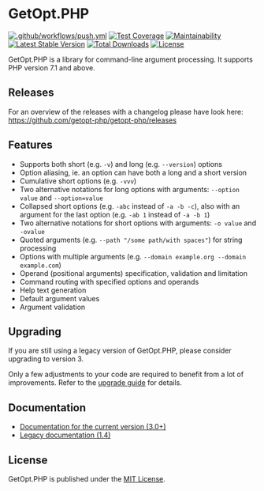 # GetOpt.PHP

[![.github/workflows/push.yml](https://github.com/getopt-php/getopt-php/actions/workflows/push.yml/badge.svg)](https://github.com/getopt-php/getopt-php/actions/workflows/push.yml)
[![Test Coverage](https://api.codeclimate.com/v1/badges/2f0b9586f3f69d690647/test_coverage)](https://codeclimate.com/github/getopt-php/getopt-php/test_coverage)
[![Maintainability](https://api.codeclimate.com/v1/badges/2f0b9586f3f69d690647/maintainability)](https://codeclimate.com/github/getopt-php/getopt-php/maintainability)
[![Latest Stable Version](https://poser.pugx.org/ulrichsg/getopt-php/v/stable.svg)](https://packagist.org/packages/ulrichsg/getopt-php) 
[![Total Downloads](https://poser.pugx.org/ulrichsg/getopt-php/downloads.svg)](https://packagist.org/packages/ulrichsg/getopt-php) 
[![License](https://poser.pugx.org/ulrichsg/getopt-php/license.svg)](https://packagist.org/packages/ulrichsg/getopt-php)

GetOpt.PHP is a library for command-line argument processing. It supports PHP version 7.1 and above.

## Releases

For an overview of the releases with a changelog please have look here: https://github.com/getopt-php/getopt-php/releases

## Features

* Supports both short (e.g. `-v`) and long (e.g. `--version`) options
* Option aliasing, ie. an option can have both a long and a short version
* Cumulative short options (e.g. `-vvv`)
* Two alternative notations for long options with arguments: `--option value` and `--option=value`
* Collapsed short options (e.g. `-abc` instead of `-a -b -c`), also with an argument for the last option 
    (e.g. `-ab 1` instead of `-a -b 1`)
* Two alternative notations for short options with arguments: `-o value` and `-ovalue`
* Quoted arguments (e.g. `--path "/some path/with spaces"`) for string processing
* Options with multiple arguments (e.g. `--domain example.org --domain example.com`)
* Operand (positional arguments) specification, validation and limitation
* Command routing with specified options and operands
* Help text generation
* Default argument values
* Argument validation

## Upgrading

If you are still using a legacy version of GetOpt.PHP, please consider upgrading to version 3.

Only a few adjustments to your code are required to benefit from a lot of improvements.
Refer to the [upgrade guide](https://getopt-php.github.io/getopt-php/upgrade.html) for details.

## Documentation

* [Documentation for the current version (3.0+)](http://getopt-php.github.io/getopt-php/)
* [Legacy documentation (1.4)](https://github.com/getopt-php/getopt-php/blob/1.4.1/README.markdown)

## License

GetOpt.PHP is published under the [MIT License](http://www.opensource.org/licenses/mit-license.php).
